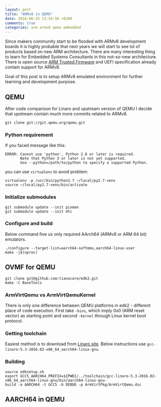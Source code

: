 ```yaml
---
layout: post
title: "ARMv8 in QEMU"
date: 2016-06-25 13:54:56 +0200
comments: true
categories: arm armv8 qemu embedded
---
```


Since makers community start to be flooded with ARMv8 development boards it is
highly probable that next years we will start to see lot of products based on
new ARM architecture. There are many interesting thing to learn for Embedded
Systems Consultants in this not-so-new architecture. There is open source [ARM
Trusted Firmware](https://github.com/ARM-software/arm-trusted-firmware) and
UEFI specification already contain support for ARMv8.

Goal of this post is to setup ARMv8 emulated environment for further learning
and development purpose.

QEMU
----

After code comparison for Linaro and upstream version of QEMU I decide that
upstream contain much more commits related to ARMv8.

```
git clone git://git.qemu.org/qemu.git
```

### Python requirement

If you faced message like this:

```
ERROR: Cannot use 'python', Python 2.6 or later is required.
       Note that Python 3 or later is not yet supported.
       Use --python=/path/to/python to specify a supported Python.
```

you can use `virtualenv` to avoid problem:

```
virtualenv -p /usr/bin/python2.7 ~/local/py2.7-venv
source ~/local/py2.7-venv/bin/activate
```

### Initialize submodules

```
git submodule update --init pixman
git submodule update --init dtc
```

### Configure and build

Below command five us only required AArch64 (ARMv8 or ARM 64 bit) emulators.

```
./configure --target-list=aarch64-softmmu,aarch64-linux-user 
make -j$(nproc)
```

OVMF for QEMU
-------------

```
git clone git@github.com:tianocore/edk2.git
make -C BaseTools
```

### ArmVirtQemu vs ArmVirtQemuKernel

There is only one difference between QEMU platforms in edk2 - different place
of code execution. First take `-bios`, which imply 0x0 (ARM reset vector) as
starting point and second `-kernel` through Linux kernel boot protocol.

### Getting toolchain

Easiest method is to download from [Linaro site](https://releases.linaro.org/components/toolchain/binaries/). Below
instructions use `gcc-linaro-5.3-2016.02-x86_64_aarch64-linux-gnu`.

### Building

```
source edksetup.sh
export GCC5_AARCH64_PREFIX=${PWD}/../toolchain/gcc-linaro-5.3-2016.02-x86_64_aarch64-linux-gnu/bin/aarch64-linux-gnu-
build -a AARCH64 -t GCC5 -b DEBUG -p ArmVirtPkg/ArmVirtQemu.dsc
```

AARCH64 in QEMU
---------------

```

```
